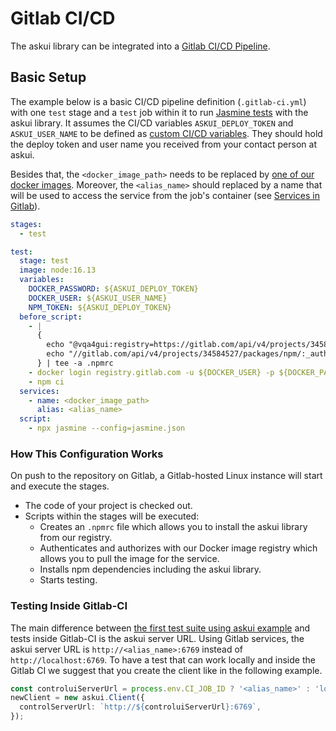 # Gitlab CI/CD

The askui library can be integrated into a [Gitlab CI/CD Pipeline](https://docs.gitlab.com/ee/ci).

## Basic Setup

The example below is a basic CI/CD pipeline definition (`.gitlab-ci.yml`) with one `test` stage and a `test` job within it to run  [Jasmine tests](../02-Getting%20Started/writing-your-first-test.md) with the askui library. It assumes the CI/CD variables `ASKUI_DEPLOY_TOKEN` and `ASKUI_USER_NAME` to be defined as [custom CI/CD variables](https://docs.gitlab.com/ee/ci/variables/index.html#custom-cicd-variables). They should hold the deploy token and user name you received from your contact person at askui. 

Besides that, the `<docker_image_path>` needs to be replaced by [one of our docker images](local-docker.md#available-images). Moreover, the `<alias_name>` should replaced by a name that will be used to access the service from the job's container (see [Services in Gitlab](https://docs.gitlab.com/ee/ci/services/#define-services-in-the-gitlab-ciyml-file)).

```yml
stages:
  - test

test:
  stage: test
  image: node:16.13
  variables:
    DOCKER_PASSWORD: ${ASKUI_DEPLOY_TOKEN}
    DOCKER_USER: ${ASKUI_USER_NAME}
    NPM_TOKEN: ${ASKUI_DEPLOY_TOKEN}
  before_script:
    - |
      {
        echo "@vqa4gui:registry=https://gitlab.com/api/v4/projects/34584527/packages/npm/"
        echo "//gitlab.com/api/v4/projects/34584527/packages/npm/:_authToken=\${NPM_TOKEN}"
      } | tee -a .npmrc
    - docker login registry.gitlab.com -u ${DOCKER_USER} -p ${DOCKER_PASSWORD} 
    - npm ci
  services:
    - name: <docker_image_path>
      alias: <alias_name>
  script:
    - npx jasmine --config=jasmine.json

```

### How This Configuration Works

On push to the repository on Gitlab, a Gitlab-hosted Linux instance will start and execute the stages.
- The code of your project is checked out.
- Scripts within the stages will be executed:
  - Creates an `.npmrc` file which allows you to install the askui library from our registry.
  - Authenticates and authorizes with our Docker image registry which allows you to pull the image for the service.
  - Installs npm dependencies including the askui library.
  - Starts testing.

### Testing Inside Gitlab-CI

The main difference between [the first test suite using askui example](../02-Getting%20Started/writing-your-first-test.md) and tests inside Gitlab-CI is the askui server URL. Using Gitlab services, the askui server URL is `http://<alias_name>:6769` instead of `http://localhost:6769`. To have a test that can work locally and inside the Gitlab CI we suggest that you create the client like in the following example.

```typescript
const controluiServerUrl = process.env.CI_JOB_ID ? '<alias_name>' : 'localhost';
newClient = new askui.Client({
  controlServerUrl: `http://${controluiServerUrl}:6769`,
});
```
